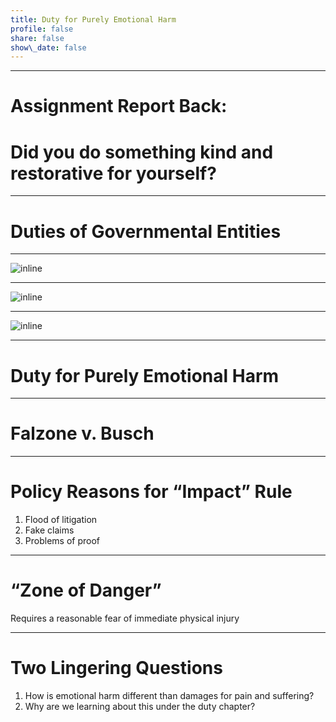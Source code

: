 ```yaml
---
title: Duty for Purely Emotional Harm
profile: false
share: false
show\_date: false
---
```





---

# Assignment Report Back:
# Did you do something kind and restorative for yourself?

---

# Duties of Governmental Entities

---

![inline][image-1]

---

![inline][image-2]

---

![inline][image-3]

---

# Duty for Purely Emotional Harm

---

# Falzone v. Busch

---

# Policy Reasons for “Impact” Rule

1. Flood of litigation
2. Fake claims
3. Problems of proof

---

# “Zone of Danger”

Requires a reasonable fear of immediate physical injury

---

# Two Lingering Questions

1. How is emotional harm different than damages for pain and suffering?
2. Why are we learning about this under the duty chapter?

[image-1]:	images/gov1.jpg
[image-2]:	images/gov2.jpg
[image-3]:	images/gov3.jpg